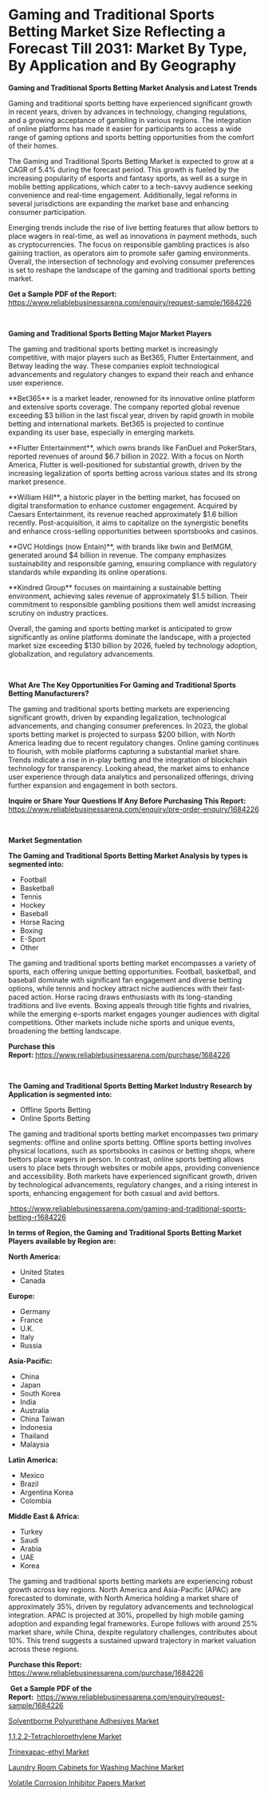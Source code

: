 <p><h1>Gaming and Traditional Sports Betting Market Size Reflecting a Forecast Till 2031: Market By Type, By Application and By Geography</h1></p><p><strong>Gaming and Traditional Sports Betting Market Analysis and Latest Trends</strong></p>
<p><p>Gaming and traditional sports betting have experienced significant growth in recent years, driven by advances in technology, changing regulations, and a growing acceptance of gambling in various regions. The integration of online platforms has made it easier for participants to access a wide range of gaming options and sports betting opportunities from the comfort of their homes. </p><p>The Gaming and Traditional Sports Betting Market is expected to grow at a CAGR of 5.4% during the forecast period. This growth is fueled by the increasing popularity of esports and fantasy sports, as well as a surge in mobile betting applications, which cater to a tech-savvy audience seeking convenience and real-time engagement. Additionally, legal reforms in several jurisdictions are expanding the market base and enhancing consumer participation. </p><p>Emerging trends include the rise of live betting features that allow bettors to place wagers in real-time, as well as innovations in payment methods, such as cryptocurrencies. The focus on responsible gambling practices is also gaining traction, as operators aim to promote safer gaming environments. Overall, the intersection of technology and evolving consumer preferences is set to reshape the landscape of the gaming and traditional sports betting market.</p></p>
<p><strong>Get a Sample PDF of the Report:&nbsp;</strong> <a href="https://www.reliablebusinessarena.com/enquiry/request-sample/1684226?utm_campaign=1480&utm_medium=2&utm_source=Github&utm_content=ia&utm_term=15102024&utm_id=gaming-and-traditional-sports-betting">https://www.reliablebusinessarena.com/enquiry/request-sample/1684226</a></p>
<p>&nbsp;</p>
<p><strong>Gaming and Traditional Sports Betting Major Market Players</strong></p>
<p><p>The gaming and traditional sports betting market is increasingly competitive, with major players such as Bet365, Flutter Entertainment, and Betway leading the way. These companies exploit technological advancements and regulatory changes to expand their reach and enhance user experience.</p><p>**Bet365** is a market leader, renowned for its innovative online platform and extensive sports coverage. The company reported global revenue exceeding $3 billion in the last fiscal year, driven by rapid growth in mobile betting and international markets. Bet365 is projected to continue expanding its user base, especially in emerging markets.</p><p>**Flutter Entertainment**, which owns brands like FanDuel and PokerStars, reported revenues of around $6.7 billion in 2022. With a focus on North America, Flutter is well-positioned for substantial growth, driven by the increasing legalization of sports betting across various states and its strong market presence.</p><p>**William Hill**, a historic player in the betting market, has focused on digital transformation to enhance customer engagement. Acquired by Caesars Entertainment, its revenue reached approximately $1.6 billion recently. Post-acquisition, it aims to capitalize on the synergistic benefits and enhance cross-selling opportunities between sportsbooks and casinos.</p><p>**GVC Holdings (now Entain)**, with brands like bwin and BetMGM, generated around $4 billion in revenue. The company emphasizes sustainability and responsible gaming, ensuring compliance with regulatory standards while expanding its online operations.</p><p>**Kindred Group** focuses on maintaining a sustainable betting environment, achieving sales revenue of approximately $1.5 billion. Their commitment to responsible gambling positions them well amidst increasing scrutiny on industry practices.</p><p>Overall, the gaming and sports betting market is anticipated to grow significantly as online platforms dominate the landscape, with a projected market size exceeding $130 billion by 2026, fueled by technology adoption, globalization, and regulatory advancements.</p></p>
<p>&nbsp;</p>
<p><strong>What Are The Key Opportunities For Gaming and Traditional Sports Betting Manufacturers?</strong></p>
<p><p>The gaming and traditional sports betting markets are experiencing significant growth, driven by expanding legalization, technological advancements, and changing consumer preferences. In 2023, the global sports betting market is projected to surpass $200 billion, with North America leading due to recent regulatory changes. Online gaming continues to flourish, with mobile platforms capturing a substantial market share. Trends indicate a rise in in-play betting and the integration of blockchain technology for transparency. Looking ahead, the market aims to enhance user experience through data analytics and personalized offerings, driving further expansion and engagement in both sectors.</p></p>
<p><strong>Inquire or Share Your Questions If Any Before Purchasing This Report:</strong> <a href="https://www.reliablebusinessarena.com/enquiry/pre-order-enquiry/1684226?utm_campaign=1480&utm_medium=2&utm_source=Github&utm_content=ia&utm_term=15102024&utm_id=gaming-and-traditional-sports-betting">https://www.reliablebusinessarena.com/enquiry/pre-order-enquiry/1684226</a></p>
<p>&nbsp;</p>
<p><strong>Market Segmentation</strong></p>
<p><strong>The Gaming and Traditional Sports Betting Market Analysis by types is segmented into:</strong></p>
<p><ul><li>Football</li><li>Basketball</li><li>Tennis</li><li>Hockey</li><li>Baseball</li><li>Horse Racing</li><li>Boxing</li><li>E-Sport</li><li>Other</li></ul></p>
<p><p>The gaming and traditional sports betting market encompasses a variety of sports, each offering unique betting opportunities. Football, basketball, and baseball dominate with significant fan engagement and diverse betting options, while tennis and hockey attract niche audiences with their fast-paced action. Horse racing draws enthusiasts with its long-standing traditions and live events. Boxing appeals through title fights and rivalries, while the emerging e-sports market engages younger audiences with digital competitions. Other markets include niche sports and unique events, broadening the betting landscape.</p></p>
<p><strong>Purchase this Report:&nbsp;</strong><a href="https://www.reliablebusinessarena.com/purchase/1684226?utm_campaign=1480&utm_medium=2&utm_source=Github&utm_content=ia&utm_term=15102024&utm_id=gaming-and-traditional-sports-betting">https://www.reliablebusinessarena.com/purchase/1684226</a></p>
<p>&nbsp;</p>
<p><strong>The Gaming and Traditional Sports Betting Market Industry Research by Application is segmented into:</strong></p>
<p><ul><li>Offline Sports Betting</li><li>Online Sports Betting</li></ul></p>
<p><p>The gaming and traditional sports betting market encompasses two primary segments: offline and online sports betting. Offline sports betting involves physical locations, such as sportsbooks in casinos or betting shops, where bettors place wagers in person. In contrast, online sports betting allows users to place bets through websites or mobile apps, providing convenience and accessibility. Both markets have experienced significant growth, driven by technological advancements, regulatory changes, and a rising interest in sports, enhancing engagement for both casual and avid bettors.</p></p>
<p><a href="https://www.reliablebusinessarena.com/gaming-and-traditional-sports-betting-r1684226?utm_campaign=1480&utm_medium=2&utm_source=Github&utm_content=ia&utm_term=15102024&utm_id=gaming-and-traditional-sports-betting">&nbsp;https://www.reliablebusinessarena.com/gaming-and-traditional-sports-betting-r1684226</a></p>
<p><strong>In terms of Region, the Gaming and Traditional Sports Betting Market Players available by Region are:</strong></p>
<p>
    <p> <strong> North America: </strong>
        <ul>
            <li>United States</li>
            <li>Canada</li>
        </ul>
        </p> 
    <p> <strong> Europe: </strong>
        <ul>
            <li>Germany</li>
            <li>France</li>
            <li>U.K.</li>
            <li>Italy</li>
            <li>Russia</li>
        </ul>
        </p> 
    <p> <strong> Asia-Pacific: </strong>
        <ul>
            <li>China</li>
            <li>Japan</li>
            <li>South Korea</li>
            <li>India</li>
            <li>Australia</li>
            <li>China Taiwan</li>
            <li>Indonesia</li>
            <li>Thailand</li>
            <li>Malaysia</li>
        </ul>
        </p> 
    <p> <strong> Latin America: </strong>
        <ul>
            <li>Mexico</li>
            <li>Brazil</li>
            <li>Argentina Korea</li>
            <li>Colombia</li>
        </ul>
        </p> 
    <p> <strong> Middle East & Africa: </strong>
        <ul>
            <li>Turkey</li>
            <li>Saudi</li>
            <li>Arabia</li>
            <li>UAE</li>
            <li>Korea</li>
        </ul>
    </p>
    </p>
<p><p>The gaming and traditional sports betting markets are experiencing robust growth across key regions. North America and Asia-Pacific (APAC) are forecasted to dominate, with North America holding a market share of approximately 35%, driven by regulatory advancements and technological integration. APAC is projected at 30%, propelled by high mobile gaming adoption and expanding legal frameworks. Europe follows with around 25% market share, while China, despite regulatory challenges, contributes about 10%. This trend suggests a sustained upward trajectory in market valuation across these regions.</p></p>
<p><strong>Purchase this Report: </strong><a href="https://www.reliablebusinessarena.com/purchase/1684226?utm_campaign=1480&utm_medium=2&utm_source=Github&utm_content=ia&utm_term=15102024&utm_id=gaming-and-traditional-sports-betting">https://www.reliablebusinessarena.com/purchase/1684226</a></p>
<p>&nbsp;<strong>Get a Sample PDF of the Report:&nbsp;&nbsp;</strong><a href="https://www.reliablebusinessarena.com/enquiry/request-sample/1684226?utm_campaign=1480&utm_medium=2&utm_source=Github&utm_content=ia&utm_term=15102024&utm_id=gaming-and-traditional-sports-betting">https://www.reliablebusinessarena.com/enquiry/request-sample/1684226</a></p>
<p><strong></strong></p>
<p><p><a href="https://www.linkedin.com/pulse/solventborne-polyurethane-adhesives-market-research-report-9jafe?trk=public_post_embed_feed-article-content&utm_campaign=1480&utm_medium=2&utm_source=Github&utm_content=ia&utm_term=15102024&utm_id=gaming-and-traditional-sports-betting">Solventborne Polyurethane Adhesives Market</a></p><p><a href="https://www.linkedin.com/pulse/decoding-1122-tetrachloroethylene-industry-dynamics-strategic-9fyte?trk=public_post_embed_feed-article-content&utm_campaign=1480&utm_medium=2&utm_source=Github&utm_content=ia&utm_term=15102024&utm_id=gaming-and-traditional-sports-betting">1,1,2,2-Tetrachloroethylene Market</a></p><p><a href="https://www.linkedin.com/pulse/trinexapac-ethyl-market-research-report-exploring-size-revenue-mvyjf?utm_campaign=1480&utm_medium=2&utm_source=Github&utm_content=ia&utm_term=15102024&utm_id=gaming-and-traditional-sports-betting">Trinexapac-ethyl Market</a></p><p><a href="https://www.linkedin.com/pulse/laundry-room-cabinets-washing-machine-ecosystem-mapping-innovation-vnche?trk=public_post_embed_feed-article-content&utm_campaign=1480&utm_medium=2&utm_source=Github&utm_content=ia&utm_term=15102024&utm_id=gaming-and-traditional-sports-betting">Laundry Room Cabinets for Washing Machine Market</a></p><p><a href="https://www.linkedin.com/pulse/insights-volatile-corrosion-inhibitor-papers-market-size-which-5hszf?utm_campaign=1480&utm_medium=2&utm_source=Github&utm_content=ia&utm_term=15102024&utm_id=gaming-and-traditional-sports-betting">Volatile Corrosion Inhibitor Papers Market</a></p></p>